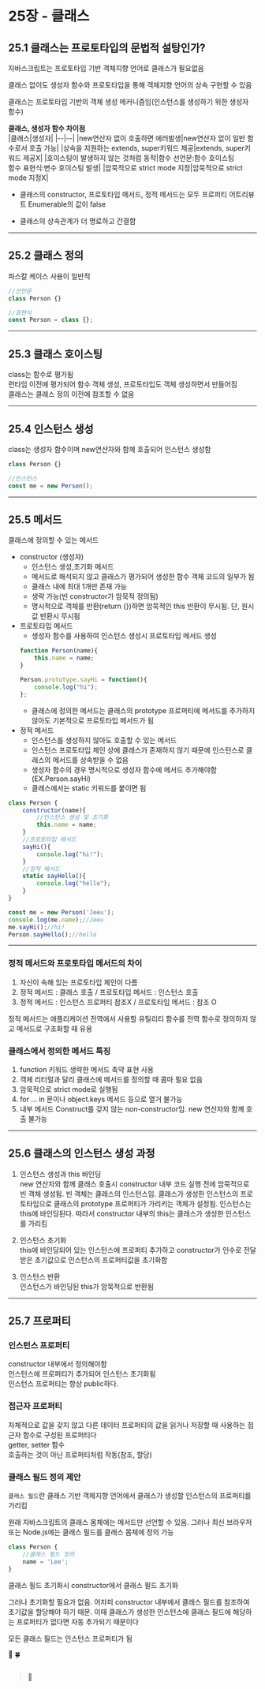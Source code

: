 # 25장 - 클래스
## 25.1 클래스는 프로토타입의 문법적 설탕인가?
자바스크립트는 프로토타입 기반 객체지향 언어로 클래스가 필요없음

클래스 없이도 생성자 함수와 프로토타입을 통해 객체지향 언어의 상속 구현할 수 있음

클래스는 프로토타입 기반의 객체 생성 메커니즘임(인스턴스를 생성하기 위한 생성자 함수)

**클래스, 생성자 함수 차이점<br>**
|클래스|생성자|
|--|--|
|new연산자 없이 호출하면 에러발생|new연산자 없이 일반 함수로서 호출 가능|
|상속을 지원하는 extends, super키워드 제공|extends, super키워드 제공X|
|호이스팅이 발생하지 않는 것처럼 동작|함수 선언문:함수 호이스팅<br> 함수 표현식:변수 호이스팅 발생|
|암묵적으로 strict mode 지정|암묵적으로 strict mode 지정X|

- 클래스의 constructor, 프로토타입 메서드, 정적 메서드는 모두 프로퍼티 어트리뷰트 Enumerable의 값이 false

- 클래스의 상속관계가 더 명료하고 간결함

---
## 25.2 클래스 정의
파스칼 케이스 사용이 일반적
```javascript
//선언문
class Person {}

//표현식
const Person = class {};
```
---
## 25.3 클래스 호이스팅
class는 함수로 평가됨<br>
런타임 이전에 평가되어 함수 객체 생성, 프로토타입도 객체 생성하면서 만들어짐<br>
클래스는 클래스 정의 이전에 참조할 수 없음

---
## 25.4 인스턴스 생성
class는 생성자 함수이며 new연산자와 함께 호출되어 인스턴스 생성함
```javascript
class Person {}

//인스턴스
const me = new Person();
```
---
## 25.5 메서드
클래스에 정의할 수 있는 메서드
- constructor (생성자)
    - 인스턴스 생성,초기화 메서드
    - 메서드로 해석되지 않고 클래스가 평가되어 생성한 함수 객체 코드의 일부가 됨
    - 클래스 내에 최대 1개만 존재 가능
    - 생략 가능(빈 constructor가 암묵적 정의됨)
    - 명시적으로 객체를 반환(return {})하면 암묵적인 this 반환이 무시됨. 단, 원시값 반환시 무시됨
- 프로토타입 메서드
    - 생성자 함수를 사용하여 인스턴스 생성시 프로토타입 메서드 생성
    ```javascript
    function Person(name){
        this.name = name;
    }

    Person.prototype.sayHi = function(){
        console.log("hi");
    };
    ```
    - 클래스에 정의한 메서드는 클래스의 prototype 프로퍼티에 메서드를 추가하지 않아도 기본적으로 프로토타입 메서드가 됨
- 정적 메서드
    - 인스턴스를 생성하지 않아도 호출할 수 있는 메서드
    - 인스턴스 프로토타입 체인 상에 클래스가 존재하지 않기 때문에 인스턴스로 클래스의 메서드를 상속받을 수 없음
    - 생성자 함수의 경우 명시적으로 생성자 함수에 메서드 추가해야함 (EX.Person.sayHi)
    - 클래스에서는 static 키워드를 붙이면 됨

```javascript
class Person {
    constructor(name){
        //인스턴스 생성 및 초기화
        this.name = name;
    }
    //프로토타입 메서드
    sayHi(){
        console.log("hi!");
    }
    //정적 메서드
    static sayHello(){
        console.log("hello");
    }
}

const me = new Person('Jeeu');
console.log(me.name);//Jeeu
me.sayHi();//hi!
Person.sayHello();//hello
```
---
### 정적 메서드와 프로토타입 메서드의 차이
1. 자신이 속해 있는 프로토타입 체인이 다름
2. 정적 메서드 : 클래스 호출 / 프로토타입 메서드 : 인스턴스 호출
3. 정적 메서드 : 인스턴스 프로퍼티 참조X / 프로토타입 메서드 : 참조 O

정적 메서드는 애플리케이션 전역에서 사용할 유틸리티 함수를 전역 함수로 정의하지 않고 메서드로 구조화할 때 유용

### 클래스에서 정의한 메서드 특징
1. function 키워드 생략한 메서드 축약 표현 사용
2. 객체 리터럴과 달리 클래스에 메서드를 정의할 때 콤마 필요 없음
3. 암묵적으로 strict mode로 실행됨
4. for ... in 문이나 object.keys 메서드 등으로 열거 불가능
5. 내부 메서드 Construct를 갖지 않는 non-constructor임. new 연산자와 함께 호출 불가능

---
## 25.6 클래스의 인스턴스 생성 과정
1. 인스턴스 생성과 this 바인딩<br>
new 연산자와 함께 클래스 호출시 constructor 내부 코드 실행 전에 암묵적으로 빈 객체 생성됨. 빈 객체는 클래스의 인스턴스임. 클래스가 생성한 인스턴스의 프로토타입으로 클래스의 prototype 프로퍼티가 가리키는 객체가 설정됨. 인스턴스는 this에 바인딩된다. 따라서 constructor 내부의 this는 클래스가 생성한 인스턴스를 가리킴

2. 인스턴스 초기화<br>
this에 바인딩되어 있는 인스턴스에 프로퍼티 추가하고 constructor가 인수로 전달받은 초기값으로 인스턴스의 프로퍼티값을 초기화함

3. 인스턴스 반환<br>
인스턴스가 바인딩된 this가 암묵적으로 반환됨

---
## 25.7 프로퍼티
### 인스턴스 프로퍼티
constructor 내부에서 정의해야함<br>
인스턴스에 프로퍼티가 추가되어 인스턴스 초기화됨<br>
인스턴스 프로퍼티는 항상 public하다.

### 접근자 프로퍼티
자체적으로 값을 갖지 않고 다른 데이터 프로퍼티의 값을 읽거나 저장할 때 사용하는 접근자 함수로 구성된 프로퍼티다<br>
getter, setter 함수<br>
호출하는 것이 아닌 프로퍼티처럼 작동(참조, 할당)

### 클래스 필드 정의 제안
`클래스 필드`란 클래스 기반 객체지향 언어에서 클래스가 생성할 인스턴스의 프로퍼티를 가리킴

원래 자바스크립트의 클래스 몸체에는 메서드만 선언할 수 있음. 그러나 최신 브라우저 또는 Node.js에는 클래스 필드를 클래스 몸체에 정의 가능

```javascript
class Person {
    //클래스 필드 정의
    name = 'Lee';
}
```
클래스 필드 초기화시 constructor에서 클래스 필드 초기화

그러나 초기화할 필요가 없음. 어차피 constructor 내부에서 클래스 필드를 참조하여 초기값을 할당해야 하기 때문. 이때 클래스가 생성한 인스턴스에 클래스 필드에 해당하는 프로퍼티가 없다면 자동 추가되기 때문이다

모든 클래스 필드는 인스턴스 프로퍼티가 됨

🌟
🍀

```javascript

```
>📌  <br>
